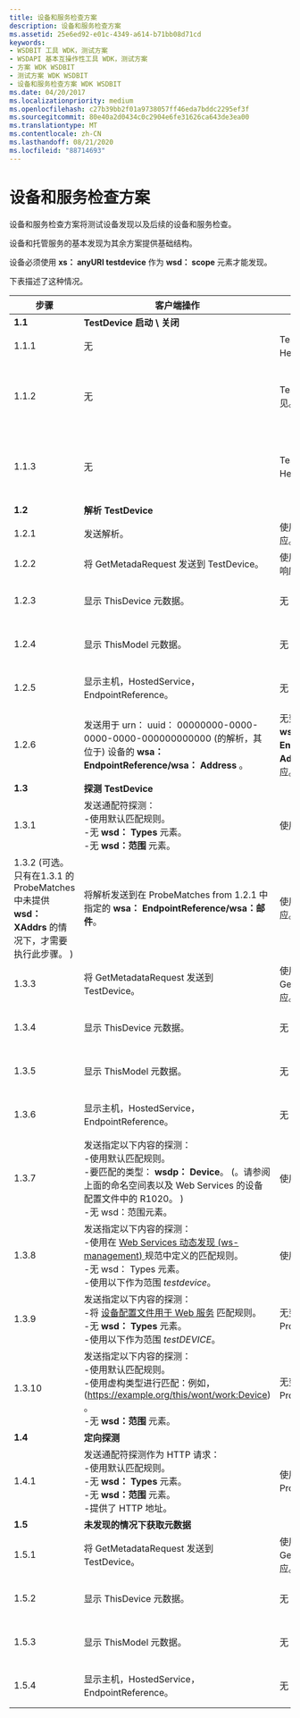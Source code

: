 ```yaml
---
title: 设备和服务检查方案
description: 设备和服务检查方案
ms.assetid: 25e6ed92-e01c-4349-a614-b71bb08d71cd
keywords:
- WSDBIT 工具 WDK，测试方案
- WSDAPI 基本互操作性工具 WDK，测试方案
- 方案 WDK WSDBIT
- 测试方案 WDK WSDBIT
- 设备和服务检查方案 WDK WSDBIT
ms.date: 04/20/2017
ms.localizationpriority: medium
ms.openlocfilehash: c27b39bb2f01a9738057ff46eda7bddc2295ef3f
ms.sourcegitcommit: 80e40a2d0434c0c2904e6fe31626ca643de3ea00
ms.translationtype: MT
ms.contentlocale: zh-CN
ms.lasthandoff: 08/21/2020
ms.locfileid: "88714693"
---
```

# <a name="device-and-service-inspection-scenarios"></a>设备和服务检查方案

设备和服务检查方案将测试设备发现以及后续的设备和服务检查。

设备和托管服务的基本发现为其余方案提供基础结构。

设备必须使用 **xs： anyURI testdevice** 作为 **wsd： scope** 元素才能发现。

下表描述了这种情况。

|步骤|客户端操作|服务器操作|通过失败的条件|
|----|----|----|----|
|**1.1**|**TestDevice 启动 \\ 关闭**| | |
|1.1.1|无|TestDevice 启动并发送 Hello。|已在客户端正确接收 Hello。|
|1.1.2|无|TestDevice 关闭并发送再见。|在客户端正确接收了再见。 **Wsa： EndpointReference/wsa： Address**应与步骤1.1.1 中使用的地址相同。|
|1.1.3|无|TestDevice 重新启动并发送 Hello。|已在1.1.1 中正确接收到与相同的元数据版本。 **Wsa： EndpointReference/wsa： Address**应与步骤1.1.1 中使用的地址相同。|
|**1.2**|**解析 TestDevice**| | |
|1.2.1|发送解析。|使用 ResolveMatches 响应。|请参阅步骤1.2.2。|
|1.2.2|将 GetMetadaRequest 发送到 TestDevice。|使用 GetMetadatResponse 响应。|请参阅步骤1.2.3。|
|1.2.3|显示 ThisDevice 元数据。|无|对应于发送的内容。 有关客户端输出的示例，请参阅 [示例元数据响应输出](sample-metadata-response-output.md)。|
|1.2.4|显示 ThisModel 元数据。|无|对应于发送的内容。 有关客户端输出的示例，请参阅 [示例元数据响应输出](sample-metadata-response-output.md)。|
|1.2.5|显示主机，HostedService，EndpointReference。|无|对应于发送的内容。 有关客户端输出的示例，请参阅 [示例元数据响应输出](sample-metadata-response-output.md)。|
|1.2.6|发送用于 urn： uuid： 00000000-0000-0000-0000-000000000000 (的解析，其位于) 设备的 **wsa： EndpointReference/wsa： Address** 。|无变化。 因为设备不匹配此 **wsa： EndpointReference/wsa： Address**，所以它不会响应。|服务器不响应任何 ResolveMatches 消息。|
|**1.3**|**探测 TestDevice**| | |
|1.3.1|发送通配符探测：</br>-使用默认匹配规则。</br>-无 **wsd： Types** 元素。</br>-无 **wsd：范围** 元素。|使用 ProbeMatches 响应。|请参阅步骤 1.3.2 (或 1.3.3) 。|
|1.3.2 (可选。 只有在1.3.1 的 ProbeMatches 中未提供 **wsd： XAddrs** 的情况下，才需要执行此步骤。 ) |将解析发送到在 ProbeMatches from 1.2.1 中指定的 **wsa： EndpointReference/wsa：邮件**。|使用 ResolveMatches 响应。|请参阅步骤1.3.3。|
|1.3.3|将 GetMetadataRequest 发送到 TestDevice。|使用 GetMetadataResponse 响应。|请参阅步骤1.3.4。|
|1.3.4|显示 ThisDevice 元数据。|无|对应于发送的内容。 有关客户端输出的示例，请参阅 [示例元数据响应输出](sample-metadata-response-output.md)。|
|1.3.5|显示 ThisModel 元数据。|无|对应于发送的内容。 有关客户端输出的示例，请参阅 [示例元数据响应输出](sample-metadata-response-output.md)。|
|1.3.6|显示主机，HostedService，EndpointReference。|无|对应于发送的内容。 有关客户端输出的示例，请参阅 [示例元数据响应输出](sample-metadata-response-output.md)。|
|1.3.7|发送指定以下内容的探测：</br>-使用默认匹配规则。</br>-要匹配的类型： **wsdp： Device**。  (。请参阅上面的命名空间表以及 Web Services 的设备配置文件中的 R1020。 ) </br>-无 wsd：范围元素。|使用 ProbeMatches 响应。|**Wsa： EndpointReference/wsa： Address**的值与步骤1.2.1 中的值相同。|
|1.3.8|发送指定以下内容的探测：</br>-使用在 [Web Services 动态发现 (ws-management) ](https://schemas.xmlsoap.org/ws/2005/04/discovery/) 规范中定义的匹配规则。</br>-无 wsd： Types 元素。</br>-使用以下作为范围 *testdevice*。|使用 ProbeMatches 响应。|**Wsa： EndpointReference/wsa： Address**的值与步骤1.2.1 中的值相同。|
|1.3.9|发送指定以下内容的探测：</br>-将 [设备配置文件用于 Web 服务](https://schemas.xmlsoap.org/ws/2006/02/devprof/) 匹配规则。</br>-无 **wsd： Types** 元素。</br>-使用以下作为范围 *testDEVICE*。|无变化。 此测试不响应 ProbeMatches。|未收到任何消息;等待10秒。|
|1.3.10|发送指定以下内容的探测：</br>-使用默认匹配规则。</br>-使用虚构类型进行匹配：例如， (https://example.org/this/wont/work:Device) 。</br>-无 **wsd：范围** 元素。|无变化。 此测试不响应 ProbeMatches。|未收到任何消息;等待10秒。|
|**1.4**|**定向探测**| | |
|1.4.1|发送通配符探测作为 HTTP 请求：</br>-使用默认匹配规则。</br>-无 **wsd： Types** 元素。</br>-无 **wsd：范围** 元素。</br>-提供了 HTTP 地址。|使用 HTTP 响应的 ProbeMatches 响应。|确认 TestDevice 的 **wsa： EndpointReference/wsa： Address** 正确。|
|**1.5**|**未发现的情况下获取元数据**| | |
|1.5.1|将 GetMetadataRequest 发送到 TestDevice。|使用 GetMetadataResponse 响应。|请参阅步骤1.5.2。|
|1.5.2|显示 ThisDevice 元数据。|无|对应于发送的内容。 有关客户端输出的示例，请参阅 [示例元数据响应输出](sample-metadata-response-output.md)。|
|1.5.3|显示 ThisModel 元数据。|无|对应于发送的内容。 有关客户端输出的示例，请参阅 [示例元数据响应输出](sample-metadata-response-output.md)。|
|1.5.4|显示主机，HostedService，EndpointReference。|无|对应于发送的内容。 有关客户端输出的示例，请参阅 [示例元数据响应输出](sample-metadata-response-output.md)。|
